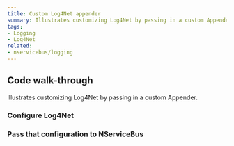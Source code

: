```yaml
---
title: Custom Log4Net appender
summary: Illustrates customizing Log4Net by passing in a custom Appender.
tags:
- Logging
- Log4Net
related:
- nservicebus/logging
---
```


## Code walk-through

Illustrates customizing Log4Net by passing in a custom Appender.

### Configure Log4Net

<!-- import ConfigureLog4Net -->

### Pass that configuration to NServiceBus

<!-- import UseConfig -->

